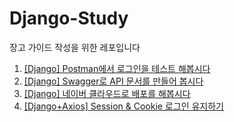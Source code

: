 # Django-Study
 장고 가이드 작성을 위한 레포입니다

1. [[Django] Postman에서 로그인을 테스트 해봅시다](https://yelog.netlify.app/Postman-Test/)
2. [[Django] Swagger로 API 문서를 만들어 봅시다](https://yelog.netlify.app/swagger/)
3. [[Django] 네이버 클라우드로 배포를 해봅시다](https://yelog.netlify.app/deploy/)
4. [[Django+Axios] Session & Cookie 로그인 유지하기](https://yelog.netlify.app/session/)
